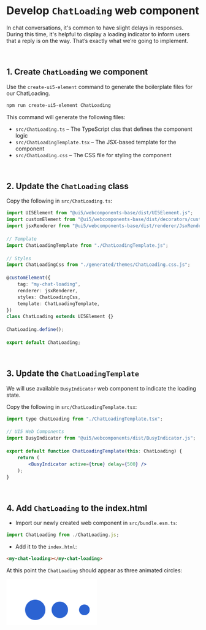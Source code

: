 # Develop `ChatLoading` web component

In chat conversations, it's common to have slight delays in responses. During this time, it's helpful to display a loading indicator to inform users that a reply is on the way. That’s exactly what we’re going to implement.

<br>

## 1. Create `ChatLoading` we component

Use the `create-ui5-element` command to generate the boilerplate files for our ChatLoading.

```sh
npm run create-ui5-element ChatLoading
```

This command will generate the following files:

- `src/ChatLoading.ts` – The TypeScript clss that defines the component logic
- `src/ChatLoadingTemplate.tsx` – The JSX-based template for the component
- `src/ChatLoading.css` – The CSS file for styling the component

<br>

## 2. Update the `ChatLoading` class

Copy the following in `src/ChatLoading.ts`:

```ts
import UI5Element from "@ui5/webcomponents-base/dist/UI5Element.js";
import customElement from "@ui5/webcomponents-base/dist/decorators/customElement.js";
import jsxRenderer from "@ui5/webcomponents-base/dist/renderer/JsxRenderer.js";

// Template
import ChatLoadingTemplate from "./ChatLoadingTemplate.js";

// Styles
import ChatLoadingCss from "./generated/themes/ChatLoading.css.js";

@customElement({
	tag: "my-chat-loading",
	renderer: jsxRenderer,
	styles: ChatLoadingCss,
	template: ChatLoadingTemplate,
})
class ChatLoading extends UI5Element {}

ChatLoading.define();

export default ChatLoading;
```

<br>

## 3. Update the `ChatLoadingTemplate`

We will use available `BusyIndicator` web component to indicate the loading state.

Copy the following in `src/ChatLoadingTemplate.tsx`:

```jsx
import type ChatLoading from "./ChatLoadingTemplate.tsx";

// UI5 Web Components
import BusyIndicator from "@ui5/webcomponents/dist/BusyIndicator.js";

export default function ChatLoadingTemplate(this: ChatLoading) {
	return (
		<BusyIndicator active={true} delay={500} />
	);
}
```

<br>

## 4. Add `ChatLoading` to the index.html

- Import our newly created web component in `src/bundle.esm.ts`:

 ```js
 import ChatLoading from ./ChatLoading.js;
 ```

- Add it to the `index.html`:

 ```html
 <my-chat-loading></my-chat-loading>
 ```

At this point the `ChatLoading` should appear as three animated circles:

<img src="./images/chatLoading.png" />
